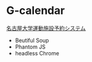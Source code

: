 # G-calendar

[名古屋大学運動施設予約システム](http://133.6.82.138/undou/mudy0010c.php)

- Beutiful Soup
- Phantom JS
- headless Chrome
